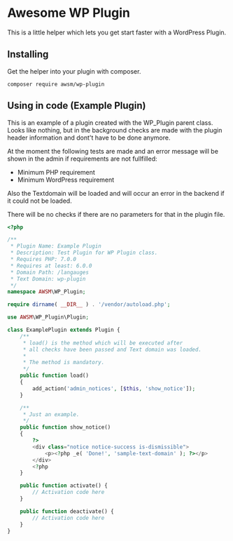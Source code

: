 # Awesome WP Plugin

This is a little helper which lets you get start faster with a WordPress Plugin.

## Installing


Get the helper into your plugin with composer.

```composer require awsm/wp-plugin```


## Using in code (Example Plugin)

This is an example of a plugin created with the WP_Plugin parent class. Looks like nothing, but in the background checks are  made with the plugin header information and dont't have to be done anymore.

At the moment the following tests are made and an error message will be shown in the admin if requirements are not fullfilled:

- Minimum PHP requirement
- Minimum WordPress requirement

Also the Textdomain will be loaded and will occur an error in the backend if it could not be loaded.

There will be no checks if there are no parameters for that in the plugin file.

```php
<?php

/**
 * Plugin Name: Example Plugin
 * Description: Test Plugin for WP Plugin class.
 * Requires PHP: 7.0.0
 * Requires at least: 6.0.0
 * Domain Path: /langauges
 * Text Domain: wp-plugin
 */
namespace AWSM\WP_Plugin;

require dirname( __DIR__ ) . '/vendor/autoload.php';

use AWSM\WP_Plugin\Plugin;

class ExamplePlugin extends Plugin {
    /**
     * load() is the method which will be executed after 
     * all checks have been passed and Text domain was loaded.
     * 
     * The method is mandatory.
     */
    public function load()
    {
        add_action('admin_notices', [$this, 'show_notice']);
    }

    /**
     * Just an example.
     */
    public function show_notice() 
    {
        ?>
        <div class="notice notice-success is-dismissible">
            <p><?php _e( 'Done!', 'sample-text-domain' ); ?></p>
        </div>
        <?php
    }

    public function activate() {
        // Activation code here
    }

    public function deactivate() {
        // Activation code here
    }
}